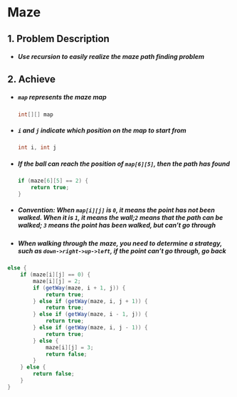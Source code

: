 # Maze

## 1. Problem Description

 - ##### Use recursion to easily realize the maze path finding problem

## 2. Achieve

 - ##### `map` represents the maze map

   ```java
   int[][] map
   ```

   

 - ##### `i` and `j` indicate which position on the map to start from

   ```java
   int i, int j
   ```

   

 - ##### If the ball can reach the position of `map[6][5]`, then the path has found

   ```java
   if (maze[6][5] == 2) {
       return true;
   }
   ```

   

 - ##### Convention: When `map[i][j]` is `0`, it means the point has not been walked. When it is `1`, it means the wall;`2` means that the path can be walked; `3` means the point has been walked, but can’t go through

 - ##### When walking through the maze, you need to determine a strategy, such as `down->right->up->left`, if the point can’t go through, go back

```java
else {
    if (maze[i][j] == 0) {
        maze[i][j] = 2;
        if (getWay(maze, i + 1, j)) {
            return true;
        } else if (getWay(maze, i, j + 1)) {
            return true;
        } else if (getWay(maze, i - 1, j)) {
            return true;
        } else if (getWay(maze, i, j - 1)) {
            return true;
        } else {
            maze[i][j] = 3;
            return false;
        }
    } else {
        return false;
    }
}
```



